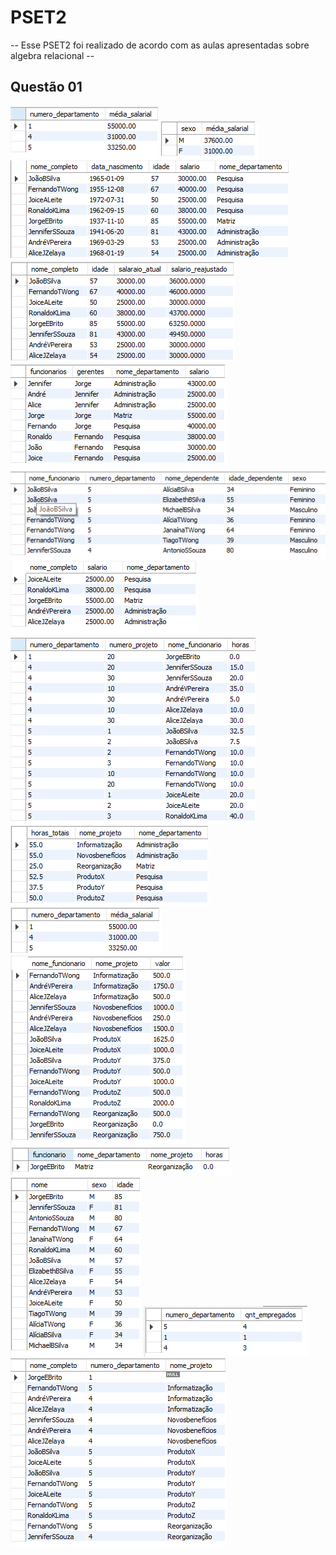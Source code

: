# PSET2 
-- Esse PSET2 foi realizado de acordo com as aulas apresentadas sobre algebra relacional --


## Questão 01
<img src="q1.png"> 


<img src="q2.png"> 
<img src="q3.png"> 
<img src="q4.png"> 
<img src="q5.png"> 
<img src="q6.png"> 
<img src="q7.png"> 
<img src="q8.png"> 
<img src="q9.png"> 
<img src="q10.png"> 
<img src="q11.png"> 
<img src="q12.png"> 
<img src="q13.png"> 
<img src="q14.png"> 
<img src="q15.png"> 

